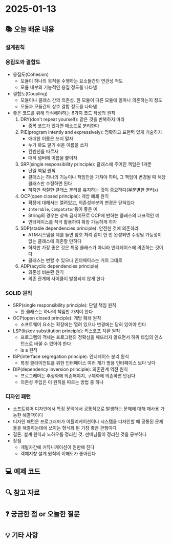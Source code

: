# 2025-01-13

## 📚 오늘 배운 내용

### 설계원칙

### 응집도와 결합도

- 응집도(Cohesion)
    - 모듈이 하나의 목적을 수행하는 요소들간의 연관성 척도
    - 모듈 내부의 기능적인 응집 정도를 나타냄
- 결합도(Coupling)
    - 모듈이나 클래스 간의 의존성. 한 모듈이 다른 모듈에 얼마나 의존하는지 정도
    - 모듈과 모듈간의 상호 결합 정도를 나타냄
- 좋은 코드를 위해 의식해야하는 6가지 코드 작성의 원칙
    1. DRY(don't repeat yourself): 같은 것을 반복하지 마라
        - 중복 코드가 있다면 메소드로 분리한다
    2. PIE(program intently and expressively): 명확하고 표현력 있게 기술하자
        - 애매한 이름은 쓰지 말자
        - 누가 봐도 알기 쉬운 이름을 쓰자
        - 컨벤션을 따르자
        - 매직 넘버에 이름을 붙이자
    3. SRP(single responsibility principle): 클래스에 주어진 책임은 1개뿐
        - 단일 책임 원칙
        - 클래스는 하나의 기능이나 책임만을 가져야 하며, 그 책임이 변경될 때 해당 클래스만 수정하면 된다
        - 하지만 적절한 클래스 분리를 유지하는 것이 중요하다(무분별한 분리x)
    4. OCP(open closed principle): 개방 폐쇄 원칙
        - 확장에 대해서는 열려있고, 의존성부분의 변경은 닫혀있다
        - `Interable`, `Compatator`등이 좋은 예
        - String의 경우는 상속 금지이므로 OCP에 반하는 클래스의 대표적인 예
        - 인터페이스를 적극 활용하여 확장 가능하게 하자
    5. SDP(stable dependencies principle): 안전한 것에 의존하라
        - ATM시스템을 예를 들면 암호 처리 같이 한 번 완성되면 수정될 가능성이 없는 클래스에 의존할 만하다
        - 하지만 가장 좋은 것은 특정 클래스가 아니라 인터페이스에 의존하는 것이다
        - 클래스는 변할 수 있으나 인터페이스는 거의 그대로
    6. ADP(acyclic dependencies principle)
        - 의존성 비순환 원칙
        - 의존 관계에 사이클이 발생되지 않게 한다

### SOLID 원칙

- SRP(single responsibility principle): 단일 책임 원칙
    - 한 클래스는 하나의 책임만 가져야 한다
- OCP(open closed principle): 개방 폐쇄 원칙
    - 소프트웨어 요소는 확장에는 열려 있으나 변경에는 닫혀 있어야 한다
- LSP(liskov substitution principle): 리스코프 치환 원칙
    - 프로그램의 객체는 프로그램의 정확성을 깨뜨리지 않으면서 하위 타입의 인스턴스로 바꿀 수 있어야 한다
    - is a 원칙
- ISP(interface segregation principe): 인터페이스 분리 원칙
    - 특정 클라이언트를 위한 인터페이스 여러 개가 범용 인터페이스 보다 낫다
- DIP(dependency inversion principle): 의존관계 역전 원칙
    - 프로그래머는 추상화에 의존해야지, 구체화에 의존하면 안된다
    - 의존성 주입은 이 원칙을 따르는 방법 중 하나

### 디자인 패턴

- 소프트웨어 디자인에서 특정 문맥에서 공통적으로 발생하는 문제에 대해 재사용 가능한 해결책이다
- 디자인 패턴은 프로그래머가 어플리케이션이나 시스템을 디자인할 때 공통된 문제들을 해결하는데에 쓰이는 형식화 된 가장 좋은 관행이다
- 결론: 설계 원칙과 노하우를 정리한 것. 선배님들이 정리한 것을 공부하다
- 장점
    - 개발자간에 커뮤니케이션이 원만해 진다
    - 객체지향 설계 원칙의 이해도가 좋아진다

## 💻 예제 코드

## 🔍 참고 자료

## ❓ 궁금한 점 or 오늘한 질문

## 💡 기타 사항
